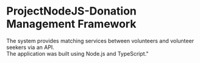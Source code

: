 # ProjectNodeJS-Donation Management Framework
The system provides matching services between volunteers and volunteer seekers via an API.<br>
The application was built using Node.js and TypeScript."
